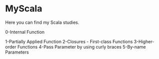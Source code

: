 # MyScala
Here you can find my Scala studies. 

0-Internal Function

1-Partially Applied Function
2-Closures - First-class Functions
3-Higher-order Functions
4-Pass Parameter by using curly braces
5-By-name Parameters
